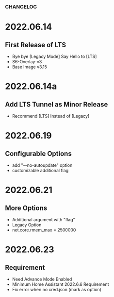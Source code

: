 ### CHANGELOG

# 2022.06.14
## First Release of LTS

- Bye bye [Legacy Mode] Say Hello to [LTS]
- S6-Overlay-v3
- Base Image v3.15

# 2022.06.14a
## Add LTS Tunnel as Minor Release 

- Recommend [LTS] Instead of [Legacy]

# 2022.06.19
## Configurable Options

- add "--no-autoupdate" option
- customizable additional flag

# 2022.06.21 
## More Options

  - Additional argument with "flag"
  - Legacy Option
  - net.core.rmem_max = 2500000

# 2022.06.23
## Requirement

  - Need Advance Mode Enabled
  - Minimum Home Assistant 2022.6.6 Requirement
  - Fix error when no cred.json (mark as option)